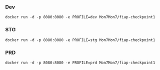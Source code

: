 ### Dev
```
docker run -d -p 8080:8080 -e PROFILE=dev Mon7Mon7/fiap-checkpoint1
```
### STG
```
docker run -d -p 8080:8080 -e PROFILE=stg Mon7Mon7/fiap-checkpoint1
```
### PRD
```
docker run -d -p 8080:8080 -e PROFILE=prd Mon7Mon7/fiap-checkpoint1
```
